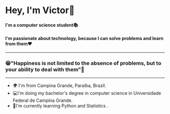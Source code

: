 <h1>Hey, I'm Victor👋</h1>

<h4>I'm a computer science student<?</h4>📚
<h4>I'm passionate about technology, because I can solve problems and learn from them❤️</h4>
<hr>
<h3>😁"Happiness is not limited to the absence of problems, but to your ability to deal with them"🧠</h3>
<hr>
<ul>
  <li>
    🌍 I'm from Campina Grande, Paraíba, Brazil.
  </li>
  <li>
    💻I'm doing my bachelor's degree in computer science in Universidade Federal de Campina Grande.
  </li>
  <li>
    🌱I'm currently learning Python and Statistics .
  </li>
</ul>
